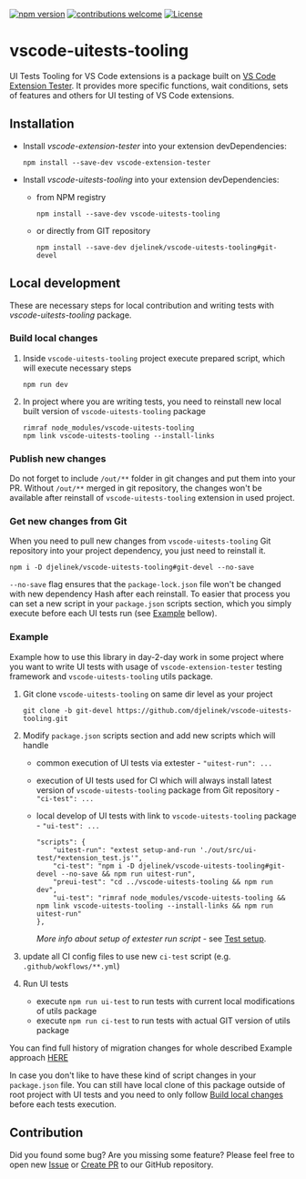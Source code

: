 [![npm version](https://badge.fury.io/js/vscode-uitests-tooling.svg?style=flat)](https://badge.fury.io/js/vscode-uitests-tooling) [![contributions welcome](https://img.shields.io/badge/contributions-welcome-brightgreen.svg?style=flat)](https://github.com/djelinek/vscode-uitests-tooling/issues) [![License](https://img.shields.io/badge/license-Apache%202.0-blue.svg?style=flat)](https://github.com/djelinek/vscode-uitests-tooling/blob/master/LICENSE)

# vscode-uitests-tooling
UI Tests Tooling for VS Code extensions is a package built on [VS Code Extension Tester](https://github.com/redhat-developer/vscode-extension-tester). It provides more specific functions, wait conditions, sets of features and others for UI testing of VS Code extensions.

## Installation
- Install _vscode-extension-tester_ into your extension devDependencies:
	```
  npm install --save-dev vscode-extension-tester
  ```

- Install _vscode-uitests-tooling_ into your extension devDependencies:
	- from NPM registry
      ```
      npm install --save-dev vscode-uitests-tooling
      ```
	- or directly from GIT repository
      ```
      npm install --save-dev djelinek/vscode-uitests-tooling#git-devel
      ```

## Local development
These are necessary steps for local contribution and writing tests with _vscode-uitests-tooling_ package.

### Build local changes
1. Inside `vscode-uitests-tooling` project execute prepared script, which will execute necessary steps
	```
	npm run dev
	```

2. In project where you are writing tests, you need to reinstall new local built version of `vscode-uitests-tooling` package
	```
	rimraf node_modules/vscode-uitests-tooling
	npm link vscode-uitests-tooling --install-links
	```

### Publish new changes
Do not forget to include `/out/**` folder in git changes and put them into your PR. Without `/out/**` merged in git repository, the changes won't be available after reinstall of `vscode-uitests-tooling` extension in used project.

### Get new changes from Git
When you need to pull new changes from `vscode-uitests-tooling` Git repository into your project dependency, you just need to reinstall it.
```
npm i -D djelinek/vscode-uitests-tooling#git-devel --no-save
```
`--no-save` flag ensures that the `package-lock.json` file won't be changed with new dependency Hash after each reinstall. To easier that process you can set a new script in your `package.json` scripts section, which you simply execute before each UI tests run (see [Example](#example) bellow).

### Example
Example how to use this library in day-2-day work in some project where you want to write UI tests with usage of `vscode-extension-tester` testing framework and `vscode-uitests-tooling` utils package.

1. Git clone `vscode-uitests-tooling` on same dir level as your project
    ```
    git clone -b git-devel https://github.com/djelinek/vscode-uitests-tooling.git
    ```

2. Modify `package.json` scripts section and add new scripts which will handle
    - common execution of UI tests via extester - `"uitest-run": ...`
    - execution of UI tests used for CI which will always install latest version of `vscode-uitests-tooling` package from Git repository - `"ci-test": ...`
    - local develop of UI tests with link to `vscode-uitests-tooling` package - `"ui-test": ...`

		```
		"scripts": {
			"uitest-run": "extest setup-and-run './out/src/ui-test/*extension_test.js'",
			"ci-test": "npm i -D djelinek/vscode-uitests-tooling#git-devel --no-save && npm run uitest-run",
			"preui-test": "cd ../vscode-uitests-tooling && npm run dev",
			"ui-test": "rimraf node_modules/vscode-uitests-tooling && npm link vscode-uitests-tooling --install-links && npm run uitest-run"
		},
		```
		_More info about setup of extester run script_ - see [Test setup](https://github.com/redhat-developer/vscode-extension-tester/wiki/Test-Setup).
3. update all CI config files to use new `ci-test` script (e.g. `.github/wokflows/**.yml`)
4. Run UI tests
	- execute ```npm run ui-test``` to run tests with current local modifications of utils package
	- execute ```npm run ci-test``` to run tests with actual GIT version of utils package

You can find full history of migration changes for whole described Example approach [HERE](https://github.com/djelinek/camel-lsp-client-vscode/commit/ab5544262bcdbd03c91a3b2825b217b35bf136d6)

In case you don't like to have these kind of script changes in your `package.json` file. You can still have local clone of this package outside of root project with UI tests and you need to only follow [Build local changes](#build-local-changes) before each tests execution.

## Contribution
Did you found some bug? Are you missing some feature? Please feel free to open new [Issue](https://github.com/djelinek/vscode-uitests-tooling/issues) or [Create PR](https://github.com/djelinek/vscode-uitests-tooling/pulls) to our GitHub repository.
